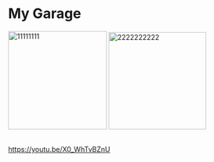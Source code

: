 # My Garage


<img width="201" alt="11111111" src="https://user-images.githubusercontent.com/95249108/154969556-f7b428c7-445f-4032-87f7-a574bea53544.png">
<img width="199" alt="2222222222" src="https://user-images.githubusercontent.com/95249108/154969566-5a271351-3c04-43e6-94d9-11cc2be33a0d.png">

## 
https://youtu.be/X0_WhTvBZnU

